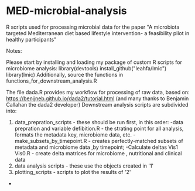 # MED-microbial-analysis
R scripts used for processing microbial data for the paper "A microbiota targeted Mediterranean diet based lifestyle intervention- 
a feasibility pilot in healthy participants"

Notes:

Please start by installing and loading my package of custom R scripts for microbiome analysis:
library(devtools)
install_github("leahfa/lmic")
library(lmic)
Additionally, source the functions in functions_for_downstream_analysis.R

The file dada.R provides my workflow for processing of raw data, based on: https://benjjneb.github.io/dada2/tutorial.html
(and many thanks to Benjamin Callahan the dada2 developer)
Downstream  analysis scripts are subdivided into:
1. data_prepration_scripts - these should be run first, in this order:
 -data prepration and variable defibition.R - the strating point for all analysis, formats the metadata key, microbiome data, etc.
 -make_subsets_by_timepoint.R  - creates perfectly-matched subsets of metadata and microbiome data ,by timepoint;
 -Calculate deltas Vis1 Vis0.R - create delta matrices for microbiome , nutritional and clinical data
 2. data analysis scripts - these use the objects created in '1' 
 3. plotting_scripts - scripts to plot the results of '2'
 
 -


